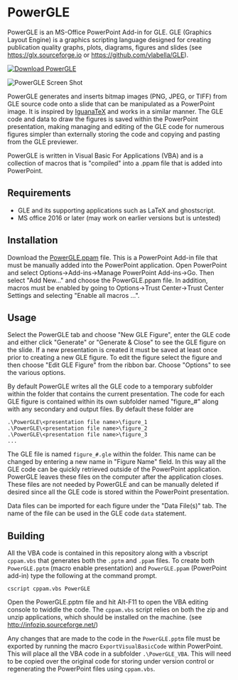 # PowerGLE

PowerGLE is an MS-Office PowerPoint Add-in for GLE.  GLE (Graphics Layout Engine) is a graphics scripting language designed for creating publication quality graphs, plots, diagrams, figures and slides (see https://glx.sourceforge.io or https://github.com/vlabella/GLE).

[![Download PowerGLE](https://a.fsdn.com/con/app/sf-download-button)](https://sourceforge.net/projects/glx/files/PowerGLE/1.0.0/PowerGLE-1.0.0.ppam/download)


![PowerGLE Screen Shot](https://glx.sourceforge.io/images/PowerGLEScreenShot.PNG "PowerGLE Screen Shot")

PowerGLE generates and inserts bitmap images (PNG, JPEG, or TIFF) from GLE source code onto a slide that can be manipulated as a PowerPoint image. It is inspired by [IguanaTeX](https://www.jonathanleroux.org/software/iguanatex)  and works in a similar manner.  The GLE code and data to draw the figures is saved within the PowerPoint presentation, making managing and editing of the GLE code for numerous figures simpler than externally storing the code and copying and pasting from the GLE previewer.

PowerGLE is written in Visual Basic For Applications (VBA) and is a collection of macros that is "compiled" into a .ppam file that is added into PowerPoint.

## Requirements

* GLE and its supporting applications such as LaTeX and ghostscript.
* MS office 2016 or later (may work on earlier versions but is untested)

## Installation

Download the [PowerGLE.ppam](https://github.com/vlabella/PowerGLE/releases/download/1.0.0/PowerGLE-1.0.0.ppam) file.  This is a PowerPoint Add-in file that must be manually added into the PowerPoint application.  Open PowerPoint and select Options->Add-ins->Manage PowerPoint Add-ins->Go.  Then select "Add New..." and choose the PowerGLE.ppam file.  In addition, macros must be enabled by going to Options->Trust Center->Trust Center Settings and selecting "Enable all macros ...".

## Usage

Select the PowerGLE tab and choose "New GLE Figure", enter the GLE code and either click "Generate" or "Generate & Close" to see the GLE figure on the slide. If a new presentation is created it must be saved at least once prior to creating a new GLE figure. To edit the figure select the figure and then choose "Edit GLE Figure" from the ribbon bar.  Choose "Options" to see the various options.

By default PowerGLE writes all the GLE code to a temporary subfolder within the folder that contains the current presentation.  The code for each GLE figure is contained within its own subfolder named "figure_#" along with any secondary and output files.  By default these folder are

    .\PowerGLE\<presentation file name>\figure_1
    .\PowerGLE\<presentation file name>\figure_2
    .\PowerGLE\<presentation file name>\figure_3 
    ...

The GLE file is named `figure_#.gle` within the folder.  This name can be changed by entering a new name in "Figure Name" field.  In this way all the GLE code can be quickly retrieved outside of the PowerPoint application.  PowerGLE leaves these files on the computer after the application closes.  These files are not needed by PowerGLE and can be manually deleted if desired since all the GLE code is stored within the PowerPoint presentation.

Data files can be imported for each figure under the "Data File(s)" tab.  The name of the file can be used in the GLE code `data` statement.

## Building

All the VBA code is contained in this repository along with a vbscript `cppam.vbs` that generates both the `.pptm` and `.ppam` files.  To create both `PowerGLE.pptm` (macro enable presentation) and `PowerGLE.ppam` (PowerPoint add-in) type the following at the command prompt.

    cscript cppam.vbs PowerGLE

Open the PowerGLE.pptm file and hit Alt-F11 to open the VBA editing console to twiddle the code.  The `cppam.vbs` script relies on both the zip and unzip applications, which should be installed on the machine. (see http://infozip.sourceforge.net/)

Any changes that are made to the code in the `PowerGLE.pptm` file must be exported by running the macro `ExportVisualBasicCode` within PowerPoint.  This will place all the VBA code in a subfolder `.\PowerGLE_VBA`.  This will need to be copied over the original code for storing under version control or regenerating the PowerPoint files using `cppam.vbs`.
